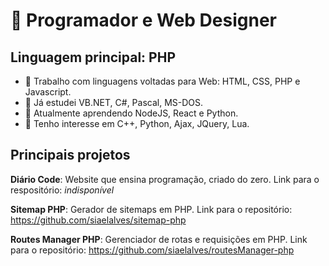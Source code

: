 # 👋 Programador e Web Designer
## Linguagem principal: PHP

- 👀 Trabalho com linguagens voltadas para Web: HTML, CSS, PHP e Javascript.
- 🌱 Já estudei VB.NET, C#, Pascal, MS-DOS.
- 🚩 Atualmente aprendendo NodeJS, React e Python.
- 🚗 Tenho interesse em C++, Python, Ajax, JQuery, Lua.

## Principais projetos

**Diário Code**: Website que ensina programação, criado do zero.
Link para o respositório: *indisponível*

**Sitemap PHP**: Gerador de sitemaps em PHP.
Link para o repositório: https://github.com/siaelalves/sitemap-php

**Routes Manager PHP**: Gerenciador de rotas e requisições em PHP.
Link para o repositório: https://github.com/siaelalves/routesManager-php
